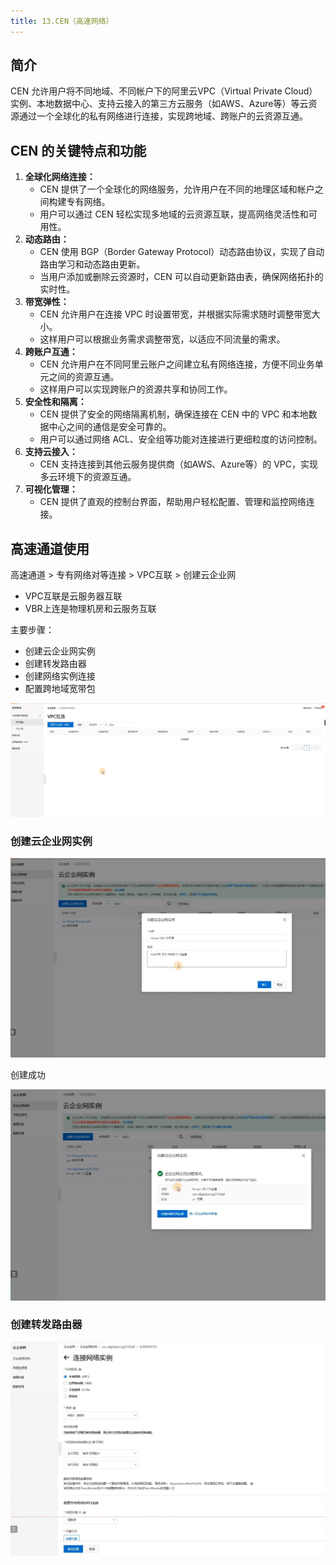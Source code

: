 ```yaml
---
title: 13.CEN（高速网络）
---
```

## 简介

CEN 允许用户将不同地域、不同帐户下的阿里云VPC（Virtual Private Cloud）实例、本地数据中心、支持云接入的第三方云服务（如AWS、Azure等）等云资源通过一个全球化的私有网络进行连接，实现跨地域、跨账户的云资源互通。

## CEN 的关键特点和功能

1. **全球化网络连接：**
   * CEN 提供了一个全球化的网络服务，允许用户在不同的地理区域和帐户之间构建专有网络。
   * 用户可以通过 CEN 轻松实现多地域的云资源互联，提高网络灵活性和可用性。
2. **动态路由：**
   * CEN 使用 BGP（Border Gateway Protocol）动态路由协议，实现了自动路由学习和动态路由更新。
   * 当用户添加或删除云资源时，CEN 可以自动更新路由表，确保网络拓扑的实时性。
3. **带宽弹性：**
   * CEN 允许用户在连接 VPC 时设置带宽，并根据实际需求随时调整带宽大小。
   * 这样用户可以根据业务需求调整带宽，以适应不同流量的需求。
4. **跨账户互通：**
   * CEN 允许用户在不同阿里云账户之间建立私有网络连接，方便不同业务单元之间的资源互通。
   * 这样用户可以实现跨账户的资源共享和协同工作。
5. **安全性和隔离：**
   * CEN 提供了安全的网络隔离机制，确保连接在 CEN 中的 VPC 和本地数据中心之间的通信是安全可靠的。
   * 用户可以通过网络 ACL、安全组等功能对连接进行更细粒度的访问控制。
6. **支持云接入：**
   * CEN 支持连接到其他云服务提供商（如AWS、Azure等）的 VPC，实现多云环境下的资源互通。
7. **可视化管理：**
   * CEN 提供了直观的控制台界面，帮助用户轻松配置、管理和监控网络连接。

## 高速通道使用

高速通道 > 专有网络对等连接 > VPC互联 > 创建云企业网

* VPC互联是云服务器互联
* VBR上连是物理机房和云服务互联

主要步骤：

* 创建云企业网实例
* 创建转发路由器
* 创建网络实例连接
* 配置跨地域宽带包

![1706538961651](images/1706538961651.png)

### 创建云企业网实例

![1706539234434](images/1706539234434.png)

创建成功

![1706539261471](images/1706539261471.png)

### 创建转发路由器

![1706539316061](images/1706539316061.png)
